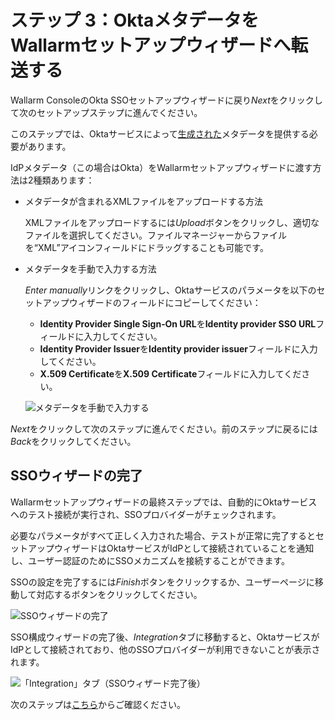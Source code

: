 # ステップ 3：OktaメタデータをWallarmセットアップウィザードへ転送する

[img-transfer-metadata-manually]:   ../../../../images/admin-guides/configuration-guides/sso/okta/transfer-metadata-manually.png
[img-sp-wizard-finish]:             ../../../../images/admin-guides/configuration-guides/sso/okta/sp-wizard-finish.png
[img-integration-tab]:              ../../../../images/admin-guides/configuration-guides/sso/okta/integration-tab.png

[doc-allow-access-to-wl]:           allow-access-to-wl.md

[link-metadata]:                    setup-idp.md#downloading-metadata

Wallarm ConsoleのOkta SSOセットアップウィザードに戻り*Next*をクリックして次のセットアップステップに進んでください。

このステップでは、Oktaサービスによって[生成された][link-metadata]メタデータを提供する必要があります。

IdPメタデータ（この場合はOkta）をWallarmセットアップウィザードに渡す方法は2種類あります：
*   メタデータが含まれるXMLファイルをアップロードする方法

    XMLファイルをアップロードするには*Upload*ボタンをクリックし、適切なファイルを選択してください。ファイルマネージャーからファイルを“XML”アイコンフィールドにドラッグすることも可能です。

*   メタデータを手動で入力する方法

    *Enter manually*リンクをクリックし、Oktaサービスのパラメータを以下のセットアップウィザードのフィールドにコピーしてください：
    
    *   **Identity Provider Single Sign‑On URL**を**Identity provider SSO URL**フィールドに入力してください。
    *   **Identity Provider Issuer**を**Identity provider issuer**フィールドに入力してください。
    *   **X.509 Certificate**を**X.509 Certificate**フィールドに入力してください。
    
    ![メタデータを手動で入力する][img-transfer-metadata-manually]
    
*Next*をクリックして次のステップに進んでください。前のステップに戻るには*Back*をクリックしてください。


## SSOウィザードの完了

Wallarmセットアップウィザードの最終ステップでは、自動的にOktaサービスへのテスト接続が実行され、SSOプロバイダーがチェックされます。

必要なパラメータがすべて正しく入力された場合、テストが正常に完了するとセットアップウィザードはOktaサービスがIdPとして接続されていることを通知し、ユーザー認証のためにSSOメカニズムを接続することができます。

SSOの設定を完了するには*Finish*ボタンをクリックするか、ユーザーページに移動して対応するボタンをクリックしてください。

![SSOウィザードの完了][img-sp-wizard-finish]

SSO構成ウィザードの完了後、*Integration*タブに移動すると、OktaサービスがIdPとして接続されており、他のSSOプロバイダーが利用できないことが表示されます。

![「Integration」タブ（SSOウィザード完了後）][img-integration-tab]


次のステップは[こちら][doc-allow-access-to-wl]からご確認ください。